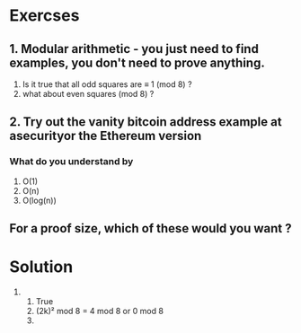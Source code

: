# Exercses
## 1. Modular arithmetic - you just need to find examples, you don't need to prove anything.
  1. Is it true that all odd squares are ≡ 1 (mod 8) ?
  2. what about even squares (mod 8) ?

## 2. Try out the vanity bitcoin address example at asecurityor the Ethereum version
### What do you understand by 
  1. O(1)
  2. O(n)
  3. O(log(n))
## For a proof size, which of these would you want ?

# Solution

1. 1. True
   2. (2k)² mod 8 = 4 mod 8 or 0 mod 8
   3. 
